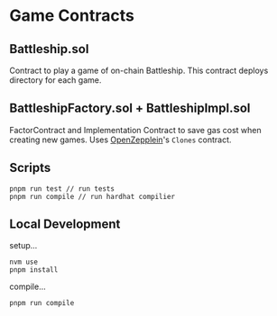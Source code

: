 # Game Contracts

## Battleship.sol
Contract to play a game of on-chain Battleship. This contract deploys directory for each game.

## BattleshipFactory.sol + BattleshipImpl.sol
FactorContract and Implementation Contract to save gas cost when creating new games. Uses [OpenZepplein]()'s `Clones` contract.

## Scripts

```shell
pnpm run test // run tests
pnpm run compile // run hardhat compilier
```

## Local Development

setup...

```shall
nvm use
pnpm install
```

compile...

```shell
pnpm run compile
```